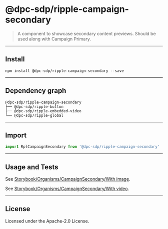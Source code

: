 <!-- GENERATED_DOCS -->
# @dpc-sdp/ripple-campaign-secondary

> A component to showcase secondary content previews. Should be used along with
Campaign Primary.

--------------------------------------------------------------------------------

## Install

```shell
npm install @dpc-sdp/ripple-campaign-secondary --save
```

--------------------------------------------------------------------------------

## Dependency graph

```shell
@dpc-sdp/ripple-campaign-secondary
├── @dpc-sdp/ripple-button
├── @dpc-sdp/ripple-embedded-video
└── @dpc-sdp/ripple-global
```

--------------------------------------------------------------------------------

## Import

```js
import RplCampaignSecondary from '@dpc-sdp/ripple-campaign-secondary'
```

--------------------------------------------------------------------------------

## Usage and Tests

See [Storybook/Organisms/CampaignSecondary/With image](https://ripple.sdp.vic.gov.au/?path=/story/organisms-campaignsecondary--with-image).

See [Storybook/Organisms/CampaignSecondary/With video](https://ripple.sdp.vic.gov.au/?path=/story/organisms-campaignsecondary--with-video).

--------------------------------------------------------------------------------

## License

Licensed under the Apache-2.0 License.

<!-- /GENERATED_DOCS -->
